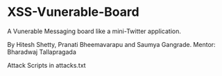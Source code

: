 # XSS-Vunerable-Board
A Vunerable Messaging board like a mini-Twitter application.

By Hitesh Shetty, Pranati Bheemavarapu and Saumya Gangrade.
Mentor: Bharadwaj Tallapragada

Attack Scripts in attacks.txt
